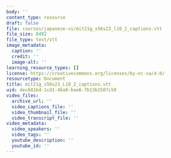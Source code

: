 ```yaml
---
body: ''
content_type: resource
draft: false
file: courses/japanese-vi/mit21g_s56s23_l10_2_captions.vtt
file_size: 8492
file_type: text/vtt
image_metadata:
  caption: ''
  credit: ''
  image-alt: ''
learning_resource_types: []
license: https://creativecommons.org/licenses/by-nc-sa/4.0/
resourcetype: Document
title: mit21g_s56s23_L10_2_captions.vtt
uid: 4ec681bd-1cd1-46a8-bae6-7b13b2507c59
video_files:
  archive_url: ''
  video_captions_file: ''
  video_thumbnail_file: ''
  video_transcript_file: ''
video_metadata:
  video_speakers: ''
  video_tags: ''
  youtube_description: ''
  youtube_id: ''
---
```

